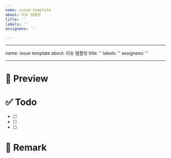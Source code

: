 ```yaml
---
name: issue-templete
about: 이슈 템플릿
title: ''
labels: ''
assignees: ''

---
```


---
name: issue template
about: 이슈 템플릿
title: ''
labels: ''
assignees: ''

---

# 📝 Preview





# ✅ Todo
- [ ] 
- [ ]
- [ ]


# 📌 Remark
